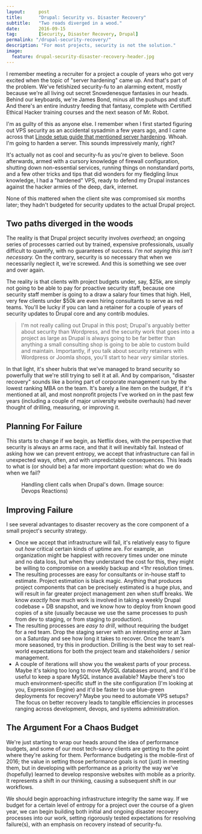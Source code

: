 ```yaml
---
layout:     post
title:      "Drupal: Security vs. Disaster Recovery"
subtitle:   "Two roads diverged in a wood."
date:       2016-09-15
tag: 		[Security, Disaster Recovery, Drupal]
permalink: "/drupal-security-recovery/"
description: "For most projects, security is not the solution."
image:
  feature: drupal-security-disaster-recovery-header.jpg
---
```


I remember meeting a recruiter for a project a couple of years who got very excited when the topic of "server hardening" came up. And that's part of the problem. We've fetishized security-fu to an alarming extent, mostly because we're all living out secret Snowdenesque fantasies in our heads. Behind our keyboards, we're James Bond, minus all the pushups and stuff. And there's an entire industry feeding that fantasy, complete with Certified Ethical Hacker training courses and the next season of Mr. Robot. 

I'm as guilty of this as anyone else. I remember when I first started figuring out VPS security as an accidental sysadmin a few years ago, and I came across that [Linode setup guide that mentioned server hardening](https://www.linode.com/docs/security/securing-your-server). Whoah. I'm going to harden a server. This sounds impressively manly, right?

It's actually not as cool and security-fu as you're given to believe. Soon afterwards, armed with a cursory knowledge of firewall configuration, shutting down non-essential services, running things on nonstandard ports, and a few other tricks and tips that did wonders for my fledgling linux knowledge, I had a "hardened" VPS, ready to defend my Drupal instances against the hacker armies of the deep, dark, internet.

None of this mattered when the client site was compromised six months later; they hadn't budgeted for security updates to the actual Drupal project.

## Two paths diverged in the woods

The reality is that Drupal project security involves *overhead*; an ongoing series of processes carried out by trained, expensive professionals, usually difficult to quantify, with no guarantees of success. *I'm not saying this isn't necessary.* On the contrary, security is so necessary that when we necessarily neglect it, we're screwed. And this is something we see over and over again. 

The reality is that clients with project budgets under, say, $25k, are simply not going to be able to pay for proactive security staff, because one security staff member is going to a draw a salary four times that high. Hell, very few clients under $50k are even hiring consultants to serve as red teams. You'll be lucky if you can land a retainer for a couple of years of security updates to Drupal core and any contrib modules.

> I'm not really calling out Drupal in this post; Drupal's arguably better about security than Wordpress, and the security work that goes into a project as large as Drupal is always going to be far better than anything a small consulting shop is going to be able to custom build and maintain. Importantly, if you talk about security retainers with Wordpress or Joomla shops, you'll start to hear *very* similar stories.

In that light, it's sheer hubris that we've managed to brand security so powerfully that we're still trying to sell it at all. And by comparison, "disaster recovery" sounds like a boring part of corporate management run by the lowest ranking MBA on the team. It's barely a line item on the budget, if it's mentioned at all, and most nonprofit projects I've worked on in the past few years (including a couple of major university website overhauls) had never thought of drilling, measuring, or improving it.

## Planning For Failure

This starts to change if we begin, as Netflix does, with the perspective that security is always an arms race, and that it will inevitably fail. Instead of asking how we can prevent entropy, we accept that infrastructure can fail in unexpected ways, often, and with unpredictable consequences. This leads to what is (or should be) a far more important question: what do we do when we fail?

<figure>
	<img src="/images/drupal-site-down.gif" alt="">
	<figcaption>Handling client calls when Drupal's down. (Image source: Devops Reactions)</figcaption>
</figure>

## Improving Failure

I see several advantages to disaster recovery as the core component of a small project's security strategy.

- Once we accept that infrastructure will fail, it's relatively easy to figure out *how* critical certain kinds of uptime are. For example, an organization might be happiest with recovery times under one minute and no data loss, but when they understand the cost for this, they might be willing to compromise on a weekly backup and <1hr resolution times.
- The resulting processes are easy for consultants or in-house staff to estimate. Project estimation is black magic. Anything that produces project components that can be precisely estimated is a huge plus, and will result in far greater project management zen when stuff breaks. We know *exactly* how much work is involved in taking a weekly Drupal codebase + DB snapshot, and we know how to deploy from known good copies of a site (usually because we use the same processes to push from dev to staging, or from staging to production).
- The resulting processes are *easy to drill*, without requiring the budget for a red team. Drop the staging server with an interesting error at 3am on a Saturday and see how long it takes to recover. Once the team's more seasoned, try this in production. Drilling is the best way to set real-world expectations for both the project team and stakeholders / senior management.
- A couple of iterations will show you the weakest parts of your process. Maybe it's taking too long to move MySQL databases around, and it'd be useful to keep a spare MySQL instance available? Maybe there's too much environment-specific stuff in the site configuration (I'm looking at you, Expression Engine) and it'd be faster to use blue-green deployments for recovery? Maybe you need to automate VPS setups? The focus on better recovery leads to tangible efficiencies in processes ranging across development, devops, and systems administration. 

## The Argument For a Chaos Budget

We're just starting to wrap our heads around the idea of performance budgets, and some of our most tech-savvy clients are getting to the point where they're asking for them. Performance budgeting is the mobile-first of 2016; the value in setting those performance goals is not (just) in meeting them, but in developing with performance as a priority the way we've (hopefully) learned to develop responsive websites with mobile as a priority. It represents a shift in our thinking, causing a subsequent shift in our workflows. 

We should begin approaching infrastructure integrity the same way. If we budget for a certain level of entropy for a project over the course of a given year, we can begin building both initial and ongoing disaster recovery processes into our work, setting rigorously tested expectations for resolving failure(s), with an emphasis on recovery instead of security-fu. 



